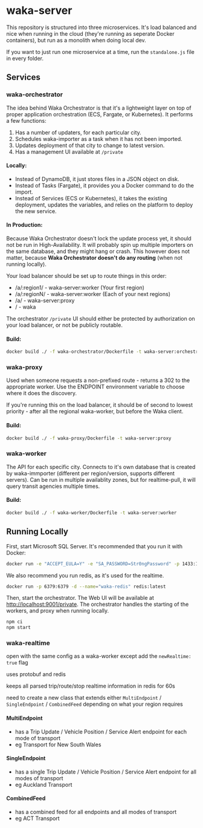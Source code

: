 # waka-server

This repository is structured into three microservices. It's load balanced and nice when running in the cloud (they're running as seperate Docker containers), but run as a monolith when doing local dev.

If you want to just run one microservice at a time, run the `standalone.js` file in every folder.

## Services

### waka-orchestrator

The idea behind Waka Orchestrator is that it's a lightweight layer on top of proper application orchestration (ECS, Fargate, or Kubernetes). It performs a few functions:

1. Has a number of updaters, for each particular city.
2. Schedules waka-importer as a task when it has not been imported.
3. Updates deployment of that city to change to latest version.
4. Has a management UI available at `/private`

#### Locally:

- Instead of DynamoDB, it just stores files in a JSON object on disk.
- Instead of Tasks (Fargate), it provides you a Docker command to do the import.
- Instead of Services (ECS or Kubernetes), it takes the existing deployment, updates the variables, and relies on the platform to deploy the new service.

#### In Production:

Because Waka Orchestrator doesn't lock the update process yet, it should not be run in High-Availability. It will probably spin up multiple importers on the same database, and they might hang or crash. This however does not matter, because **Waka Orchestrator doesn't do any routing** (when not running locally).

Your load balancer should be set up to route things in this order:

- /a/:region1/ - waka-server:worker (Your first region)
- /a/:regionN/ - waka-server:worker (Each of your next regions)
- /a/ - waka-server:proxy
- / - waka

The orchestrator `/private` UI should either be protected by authorization on your load balancer, or not be publicly routable.

#### Build:

```bash
docker build ./ -f waka-orchestrator/Dockerfile -t waka-server:orchestrator
```

### waka-proxy

Used when someone requests a non-prefixed route - returns a 302 to the appropriate worker. Use the ENDPOINT environment variable to choose where it does the discovery.

If you're running this on the load balancer, it should be of second to lowest priority - after all the regional waka-worker, but before the Waka client.

#### Build:

```bash
docker build ./ -f waka-proxy/Dockerfile -t waka-server:proxy
```

### waka-worker

The API for each specific city. Connects to it's own database that is created by waka-immporter (different per region/version, supports different servers). Can be run in multiple availablity zones, but for realtime-pull, it will query transit agencies multiple times.

#### Build:

```bash
docker build ./ -f waka-worker/Dockerfile -t waka-server:worker
```

## Running Locally

First, start Microsoft SQL Server. It's recommended that you run it with Docker:

```bash
docker run -e "ACCEPT_EULA=Y" -e "SA_PASSWORD=Str0ngPassword" -p 1433:1433 -d --name="waka-db" microsoft/mssql-server-linux:latest
```

We also recommend you run redis, as it's used for the realtime.

```bash
docker run -p 6379:6379 -d --name="waka-redis" redis:latest
```

Then, start the orchestrator. The Web UI will be available at <http://localhost:9001/private>. The orchestrator handles the starting of the workers, and proxy when running locally.

```bash
npm ci
npm start
```

### waka-realtime

open with the same config as a waka-worker except add the `newRealtime: true` flag

uses protobuf and redis

keeps all parsed trip/route/stop realtime information in redis for 60s

need to create a new class that extends either `MultiEndpoint` / `SingleEndpoint` / `CombinedFeed` depending on what your region requires

#### MultiEndpoint

- has a Trip Update / Vehicle Position / Service Alert endpoint for each mode of transport
- eg Transport for New South Wales

#### SingleEndpoint

- has a single Trip Update / Vehicle Position / Service Alert endpoint for all modes of transport
- eg Auckland Transport

#### CombinedFeed

- has a combined feed for all endpoints and all modes of transport
- eg ACT Transport